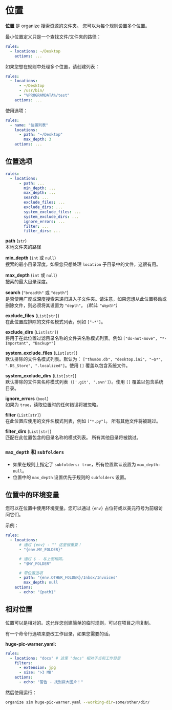 # 位置

**位置** 是 organize 搜索资源的文件夹。
您可以为每个规则设置多个位置。

最小位置定义只是一个查找文件/文件夹的路径：

```yml
rules:
  - locations: ~/Desktop
    actions: ...
```

如果您想在规则中处理多个位置，请创建列表：

```yml
rules:
  - locations:
      - ~/Desktop
      - /usr/bin/
      - "%PROGRAMDATA%/test"
    actions: ...
```

使用选项：

```yml
rules:
  - name: "位置列表"
    locations:
      - path: "~/Desktop"
        max_depth: 3
    actions: ...
```

## 位置选项

```yml
rules:
  - locations:
      - path: ...
        min_depth: ...
        max_depth: ...
        search: ...
        exclude_files: ...
        exclude_dirs: ...
        system_exclude_files: ...
        system_exclude_dirs: ...
        ignore_errors: ...
        filter: ...
        filter_dirs: ...
```

**path** (`str`)<br>
本地文件夹的路径

**min_depth** (`int` 或 `null`)<br>
搜索的最小目录深度。如果您只想处理 `location` 子目录中的文件，这很有用。

**max_depth** (`int` 或 `null`)<br>
搜索的最大目录深度。

**search** (`"breadth"` 或 `"depth"`)<br>
是否使用广度或深度搜索来递归进入子文件夹。请注意，如果您想从此位置移动或删除文件，则必须将其设置为 `"depth"`。
_(默认: `"depth"`)_

**exclude_files** (`List[str]`)<br>
在此位置应排除的文件名模式列表，例如 `["~*"]`。

**exclude_dirs** (`List[str]`)<br>
将用于在此位置过滤目录名称的文件夹名称模式列表。例如 `["do-not-move", "*-Important", "Backup*"]`

**system_exclude_files** (`List[str]`)<br>
默认排除的文件名模式列表。默认为：
`["thumbs.db", "desktop.ini", "~$*", ".DS_Store", ".localized"]`。使用 `[]` 覆盖以包含系统文件。

**system_exclude_dirs** (`List[str]`)<br>
默认排除的文件夹名称模式列表（`['.git', '.svn']`）。使用 `[]` 覆盖以包含系统目录。

**ignore_errors** (`bool`)<br>
如果为 `true`，读取位置时的任何错误将被忽略。

**filter** (`List[str]`)<br>
在此位置应使用的文件名模式列表，例如 `["*.py"]`。
所有其他文件将被跳过。

**filter_dirs** (`List[str]`)<br>
匹配在此位置包含的目录名称的模式列表。
所有其他目录将被跳过。

### `max_depth` 和 `subfolders`

- 如果在规则上指定了 `subfolders: true`，所有位置默认设置为 `max_depth: null`。
- 位置中的 `max_depth` 设置优先于规则的 `subfolders` 设置。

## 位置中的环境变量

您可以在位置中使用环境变量。您可以通过 `{env}` 占位符或以美元符号为前缀访问它们。

示例：

```yaml
rules:
  - locations:
      # 通过 {env} - "" 这里很重要！
      - "{env.MY_FOLDER}"

      # 通过 $ - 与上面相同。
      - "$MY_FOLDER"

      # 带位置选项
      - path: "{env.OTHER_FOLDER}/Inbox/Invoices"
        max_depth: null
    actions:
      - echo: "{path}"
```

## 相对位置

位置可以是相对的。这允许您创建简单的临时规则，可以在项目之间复制。

有一个命令行选项来更改工作目录，如果您需要的话。

**huge-pic-warner.yaml:**

```yaml
rules:
  - locations: "docs" # 这里 "docs" 相对于当前工作目录
    filters:
      - extension: jpg
      - size: ">3 MB"
    actions:
      - echo: "警告 - 找到巨大图片！"
```

然后使用运行：

```sh
organize sim huge-pic-warner.yaml --working-dir=some/other/dir/
```
